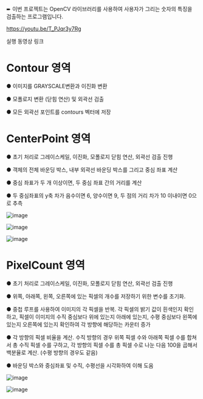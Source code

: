 ➨ 이번 프로젝트는 OpenCV 라이브러리를 사용하여 사용자가 그리는 숫자의 특징을 검출하는 프로그램입니다.

https://youtu.be/T_PJqr3y7Rg

실행 동영상 링크

# Contour 영역

● 이미지를 GRAYSCALE변환과 이진화 변환

● 모폴로지 변환 (닫힘 연산) 및 외곽선 검출

● 모든 외곽선 포인트를 contours 벡터에 저장

# CenterPoint 영역

● 초기 처리로 그레이스케일, 이진화, 모폴로지 닫힘 연산, 외곽선 검출 진행

● 객체의 전체 바운딩 박스, 내부 외곽선 바운딩 박스를 그리고 중심 좌표 계산

● 중심 좌표가 두 개 이상이면, 두 중심 좌표 간의 거리를 계산

● 두 중심좌표의 y축 차가 음수이면 6, 양수이면 9, 두 점의 거리 차가 10 이내이면 0으로 추측

![image](https://github.com/smHan22/finalProject-2/assets/90818408/01b2ff70-c511-4733-99d8-3926e919f201)

![image](https://github.com/smHan22/finalProject-2/assets/90818408/79a310fa-4fad-4bb4-bce3-59dca1171f4c)

![image](https://github.com/smHan22/finalProject-2/assets/90818408/f2f2904d-c558-43dc-86e4-f747ce07e028)


# PixelCount 영역

● 초기 처리로 그레이스케일, 이진화, 모폴로지 닫힘 연산, 외곽선 검출 진행

● 위쪽, 아래쪽, 왼쪽, 오른쪽에 있는 픽셀의 개수를 저장하기 위한 변수를 초기화.

● 중첩 루프를 사용하여 이미지의 각 픽셀을 반복. 각 픽셀의 밝기 값이 흰색인지 확인하고, 픽셀이 이미지의 수직 중심보다 위에 있는지 아래에 있는지, 수평 중심보다 왼쪽에 있는지 오른쪽에 있는지 확인하여 각 방향에 해당하는 카운터 증가

● 각 방향의 픽셀 비율을 계산. 수직 방향의 경우 위쪽 픽셀 수와 아래쪽 픽셀 수를 합쳐서 총 수직 픽셀 수를 구하고, 각 방향의 픽셀 수를 총 픽셀 수로 나눈 다음 100을 곱해서 백분율로 계산. (수평 방향의 경우도 같음)

● 바운딩 박스와 중심좌표 및 수직, 수평선을 시각화하여 이해 도움

![image](https://github.com/smHan22/finalProject-2/assets/90818408/c2f4b637-fcbe-49df-bafa-e8660658f5ff)

![image](https://github.com/smHan22/finalProject-2/assets/90818408/c6187f31-ecd9-437a-bf51-91515ca19cec)

